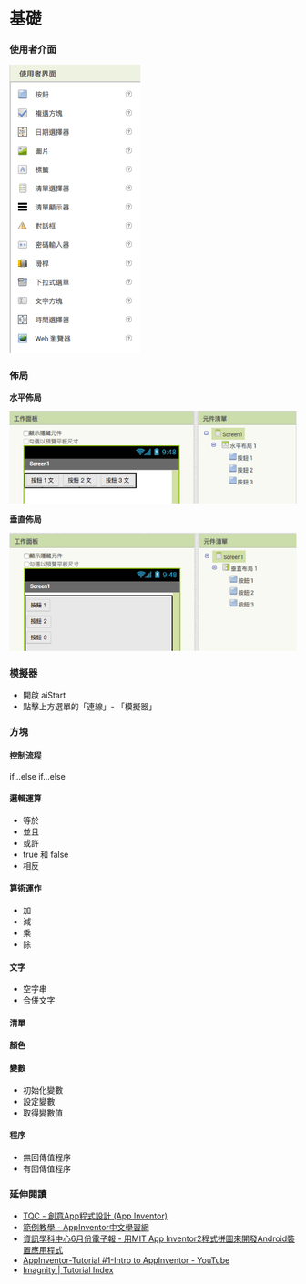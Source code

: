 # 基礎

### 使用者介面

![](assets/user-interface.png)

### 佈局

**水平佈局**

![](assets/horizontal.png)

**垂直佈局**

![](assets/vertical.png)

### 模擬器

* 開啟 aiStart
* 點擊上方選單的「連線」- 「模擬器」

### 方塊

#### 控制流程

if...else if...else


#### 邏輯運算

* 等於
* 並且
* 或許
* true 和 false
* 相反

#### 算術運作

* 加
* 減
* 乘
* 除

#### 文字

* 空字串
* 合併文字

#### 清單

#### 顏色

#### 變數

* 初始化變數
* 設定變數
* 取得變數值

#### 程序

* 無回傳值程序
* 有回傳值程序


### 延伸閱讀

* [TQC - 創意App程式設計 (App Inventor)](http://www.tqcplus.org.tw/content_brochure_IAI.asp)
* [範例教學 - AppInventor中文學習網](http://www.appinventor.tw/exm)
* [資訊學科中心6月份電子報 - 用MIT App Inventor2程式拼圖來開發Android裝置應用程式](http://icerc.tnssh.tn.edu.tw/download/epaper/epaper98/1030630.pdf)
* [AppInventor-Tutorial #1-Intro to AppInventor - YouTube](https://www.youtube.com/watch?v=yDfx3v3NG8A&list=PL_VBOWi_XXBkAjtJLYdyitC8aWQ0XtRdJ&index=1)
* [Imagnity | Tutorial Index](http://www.imagnity.com/tutorial-index/)